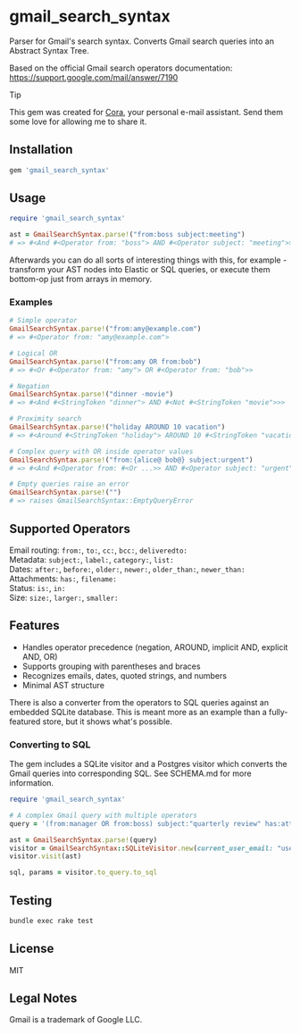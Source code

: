 # gmail_search_syntax

Parser for Gmail's search syntax. Converts Gmail search queries into an Abstract Syntax Tree.

Based on the official Gmail search operators documentation:  
https://support.google.com/mail/answer/7190

> [!TIP]
> This gem was created for [Cora,](https://cora.computer/) 
> your personal e-mail assistant. 
> Send them some love for allowing me to share it.

## Installation

```ruby
gem 'gmail_search_syntax'
```

## Usage

```ruby
require 'gmail_search_syntax'

ast = GmailSearchSyntax.parse!("from:boss subject:meeting")
# => #<And #<Operator from: "boss"> AND #<Operator subject: "meeting">>
```

Afterwards you can do all sorts of interesting things with this, for example - transform your AST nodes into Elastic or SQL queries, or execute them bottom-op just from arrays in memory.

### Examples

```ruby
# Simple operator
GmailSearchSyntax.parse!("from:amy@example.com")
# => #<Operator from: "amy@example.com">

# Logical OR
GmailSearchSyntax.parse!("from:amy OR from:bob")
# => #<Or #<Operator from: "amy"> OR #<Operator from: "bob">>

# Negation
GmailSearchSyntax.parse!("dinner -movie")
# => #<And #<StringToken "dinner"> AND #<Not #<StringToken "movie">>>

# Proximity search
GmailSearchSyntax.parse!("holiday AROUND 10 vacation")
# => #<Around #<StringToken "holiday"> AROUND 10 #<StringToken "vacation">>

# Complex query with OR inside operator values
GmailSearchSyntax.parse!("from:{alice@ bob@} subject:urgent")
# => #<And #<Operator from: #<Or ...>> AND #<Operator subject: "urgent">>

# Empty queries raise an error
GmailSearchSyntax.parse!("")
# => raises GmailSearchSyntax::EmptyQueryError
```

## Supported Operators

Email routing: `from:`, `to:`, `cc:`, `bcc:`, `deliveredto:`  
Metadata: `subject:`, `label:`, `category:`, `list:`  
Dates: `after:`, `before:`, `older:`, `newer:`, `older_than:`, `newer_than:`  
Attachments: `has:`, `filename:`  
Status: `is:`, `in:`  
Size: `size:`, `larger:`, `smaller:`

## Features

- Handles operator precedence (negation, AROUND, implicit AND, explicit AND, OR)
- Supports grouping with parentheses and braces
- Recognizes emails, dates, quoted strings, and numbers
- Minimal AST structure

There is also a converter from the operators to SQL queries against an embedded SQLite database. This is meant more as an example than a fully-featured store, but it shows what's possible.

### Converting to SQL

The gem includes a SQLite visitor and a Postgres visitor which converts the Gmail queries into corresponding SQL. See SCHEMA.md for more information.

```ruby
require 'gmail_search_syntax'

# A complex Gmail query with multiple operators
query = '(from:manager OR from:boss) subject:"quarterly review" has:attachment -label:archived after:2024/01/01 larger:5M'

ast = GmailSearchSyntax.parse!(query)
visitor = GmailSearchSyntax::SQLiteVisitor.new(current_user_email: "user@example.com")
visitor.visit(ast)

sql, params = visitor.to_query.to_sql
```

## Testing

```bash
bundle exec rake test
```

## License

MIT

## Legal Notes

Gmail is a trademark of Google LLC.

